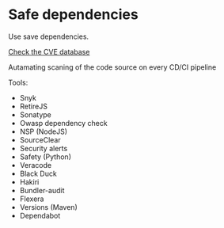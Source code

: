 # Safe dependencies

Use save dependencies.

[Check the CVE database](https://cve.mitre.org/cve/)

Autamating scaning of the code source on every CD/CI pipeline

Tools:

- Snyk
- RetireJS
- Sonatype
- Owasp dependency check
- NSP (NodeJS)
- SourceClear
- Security alerts
- Safety (Python)
- Veracode
- Black Duck
- Hakiri
- Bundler-audit
- Flexera
- Versions (Maven)
- Dependabot
